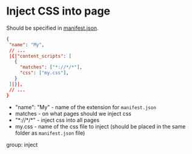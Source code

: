 # Inject CSS into page

Should be specified in [manifest.json](https://developer.chrome.com/docs/extensions/mv3/manifest/).

```json
{
 "name": "My",
 // ...
 |{|"content_scripts": [
   {
     "matches": ["*://*/*"],
     "css": ["my.css"],
   }
 ]|}|,
 // ...
}
```

- "name": "My" - name of the extension for `manifest.json`
- matches - on what pages should we inject css
- "\*://\*/\*" - inject css into all pages
- my.css - name of the css file to inject (should be placed in the same folder as `manifest.json` file)

group: inject
